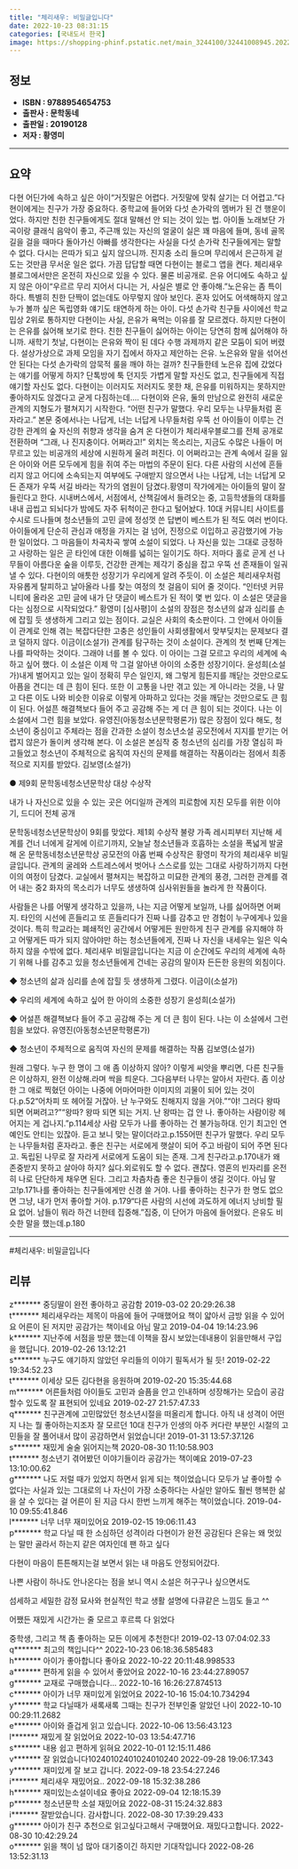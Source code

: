 ```yaml
---
title: "체리새우: 비밀글입니다"
date: 2022-10-23 08:31:15
categories: [국내도서 한국]
image: https://shopping-phinf.pstatic.net/main_3244100/32441008945.20221019124943.jpg
---
```


## **정보**

- **ISBN : 9788954654753**
- **출판사 : 문학동네**
- **출판일 : 20190128**
- **저자 : 황영미**

------



## **요약**

다현 어딘가에 속하고 싶은 아이“거짓말은 어렵다. 거짓말에 맞춰 살기는 더 어렵고.”다현이에게는 친구가 가장 중요하다. 중학교에 들어와 다섯 손가락의 멤버가 된 건 행운이었다. 하지만 친한 친구들에게도 절대 말해선 안 되는 것이 있는 법. 아이돌 노래보단 가곡이랑 클래식 음악이 좋고, 주근깨 있는 자신의 얼굴이 실은 꽤 마음에 들며, 동네 골목길을 걸을 때마다 돌아가신 아빠를 생각한다는 사실을 다섯 손가락 친구들에게는 말할 수 없다. 다시는 은따가 되고 싶지 않으니까. 진지충 소리 들으며 무리에서 은근하게 겉도는 것만큼 무서운 일은 없다. 가끔 답답할 때면 다현이는 블로그 앱을 켠다. 체리새우블로그에서만은 온전히 자신으로 있을 수 있다. 물론 비공개로. 은유 어디에도 속하고 싶지 않은 아이“우르르 무리 지어서 다니는 거, 사실은 별로 안 좋아해.”노은유는 좀 특이하다. 특별히 친한 단짝이 없는데도 아무렇지 않아 보인다. 혼자 있어도 어색해하지 않고 누가 볼까 싶은 독립영화 얘기도 태연하게 하는 아이. 다섯 손가락 친구들 사이에선 학교 밉상 2위로 통하지만 다현이는 사실, 은유가 욕먹는 이유를 잘 모르겠다. 하지만 다현이는 은유를 싫어해 보기로 한다. 친한 친구들이 싫어하는 아이는 당연히 함께 싫어해야 하니까. 새학기 첫날, 다현이는 은유와 짝이 된 데다 수행 과제까지 같은 모둠이 되어 버렸다. 설상가상으로 과제 모임을 자기 집에서 하자고 제안하는 은유. 노은유와 말을 섞어선 안 된다는 다섯 손가락의 암묵적 룰을 깨야 하는 걸까? 친구들한테 노은유 집에 갔었다는 얘기를 어떻게 하지? 단톡방에 툭 던지듯 가볍게 말할 자신도 없고, 친구들에게 직접 얘기할 자신도 없다. 다현이는 이러지도 저러지도 못한 채, 은유를 미워하지는 못하지만 좋아하지도 않겠다고 굳게 다짐하는데…. 다현이와 은유, 둘의 만남으로 완전히 새로운 관계의 지형도가 펼쳐지기 시작한다. “어떤 친구가 말했다. 우리 모두는 나무들처럼 혼자라고.” 본문 중에서나는 나답게, 너는 너답게 나무들처럼 우뚝 선 아이들이 이루는 건강한 관계의 숲 자신의 취향과 생각을 숨겨 온 다현이가 체리새우블로그를 전체 공개로 전환하며 “그래, 나 진지충이다. 어쩌라고!” 외치는 목소리는, 지금도 수많은 나들이 머무르고 있는 비공개의 세상에 시원하게 울려 퍼진다. 이 어쩌라고는 관계 속에서 길을 잃은 아이와 어른 모두에게 힘을 쥐여 주는 마법의 주문이 된다. 다른 사람의 시선에 흔들리지 않고 어디에 소속되는지 여부에도 구애받지 않으면서 나는 나답게, 너는 너답게 모든 존재가 우뚝 서길 바라는 작가의 염원이 담겼다.황영미 작가에게는 아이들의 말이 잘 들린다고 한다. 시내버스에서, 서점에서, 산책길에서 들려오는 중, 고등학생들의 대화를 내내 곱씹고 되뇌다가 밤에도 자주 뒤척이곤 한다고 털어놨다. 10대 커뮤니티 사이트를 수시로 드나들며 청소년들의 고민 글에 정성껏 쓴 답변이 베스트가 된 적도 여러 번이다. 아이들에게 단순히 관심과 애정을 가지는 걸 넘어, 진정으로 이입하고 공감했기에 가능한 일이었다. 그 마음들이 차곡차곡 쌓여 소설이 되었다. 나 자신을 있는 그대로 긍정하고 사랑하는 일은 곧 타인에 대한 이해를 넓히는 일이기도 하다. 저마다 홀로 곧게 선 나무들이 아름다운 숲을 이루듯, 건강한 관계는 제각기 중심을 잡고 우뚝 선 존재들이 일궈 낼 수 있다. 다현이의 애틋한 성장기가 우리에게 알려 주듯이. 이 소설은 체리새우처럼 자유롭게 탈피하고 날아올라 나를 찾는 여정의 첫 걸음이 되어 줄 것이다. “인터넷 커뮤니티에 올라온 고민 글에 내가 단 댓글이 베스트가 된 적이 몇 번 있다. 이 소설은 댓글을 다는 심정으로 시작되었다.” 황영미 [심사평]이 소설의 장점은 청소년의 삶과 심리를 손에 잡힐 듯 생생하게 그리고 있는 점이다. 교실은 사회의 축소판이다. 그 안에서 아이들이 관계로 인해 겪는 복잡다단한 고충은 성인들이 사회생활에서 맞부딪치는 문제보다 결코 덜하지 않다. 이금이(소설가) 관계를 탐구하는 것이 소설이다. 관계의 첫 번째 단계는 나를 파악하는 것이다. 그래야 너를 볼 수 있다. 이 아이는 그걸 모르고 우리의 세계에 속하고 싶어 했다. 이 소설은 이제 막 그걸 알아낸 아이의 소중한 성장기이다. 윤성희(소설가)내게 벌어지고 있는 일이 정확히 무슨 일인지, 왜 그렇게 힘든지를 깨닫는 것만으로도 아픔을 견디는 데 큰 힘이 된다. 또한 이 고통을 나만 겪고 있는 게 아니라는 것을, 나 말고 다른 이도 나와 비슷한 이유로 이렇게 아파하고 있다는 것을 깨닫는 것만으로도 큰 힘이 된다. 어설픈 해결책보다 들어 주고 공감해 주는 게 더 큰 힘이 되는 것이다. 나는 이 소설에서 그런 힘을 보았다. 유영진(아동청소년문학평론가) 많은 장점이 있다 해도, 청소년이 중심이고 주체라는 점을 간과한 소설이 청소년소설 공모전에서 지지를 받기는 어렵지 않은가 돌이켜 생각해 본다. 이 소설은 본심작 중 청소년의 심리를 가장 열심히 파고들었고 청소년이 주체적으로 움직여 자신의 문제를 해결하는 작품이라는 점에서 최종적으로 지지를 받았다. 김보영(소설가)

● 제9회 문학동네청소년문학상 대상 수상작

내가 나 자신으로 있을 수 있는 곳은 어디일까
관계의 피로함에 지친 모두를 위한 이야기, 드디어 전체 공개

문학동네청소년문학상이 9회를 맞았다. 제1회 수상작 불량 가족 레시피부터 지난해 세계를 건너 너에게 갈게에 이르기까지, 오늘날 청소년들과 호흡하는 소설을 폭넓게 발굴해 온 문학동네청소년문학상 공모전의 아홉 번째 수상작은 황영미 작가의 체리새우 비밀글입니다. 관계의 굴레와 스트레스에서 벗어나 스스로를 있는 그대로 사랑하기까지 다현이의 여정이 담겼다. 교실에서 펼쳐지는 복잡하고 미묘한 관계의 풍경, 그러한 관계를 겪어 내는 중2 화자의 목소리가 너무도 생생하여 심사위원들을 놀라게 한 작품이다. 

사람들은 나를 어떻게 생각하고 있을까, 나는 지금 어떻게 보일까, 나를 싫어하면 어쩌지. 타인의 시선에 흔들리고 또 흔들리다가 진짜 나를 감추고 만 경험이 누구에게나 있을 것이다. 특히 학교라는 폐쇄적인 공간에서 어떻게든 원만하게 친구 관계를 유지해야 하고 어떻게든 따가 되지 않아야만 하는 청소년들에게, 진짜 나 자신을 내세우는 일은 익숙하지 않을 수밖에 없다. 체리새우 비밀글입니다는 지금 이 순간에도 우리의 세계에 속하기 위해 나를 감추고 있을 청소년들에게 건네는 공감의 말이자 든든한 응원의 외침이다. 

◆ 청소년의 삶과 심리를 손에 잡힐 듯 생생하게 그렸다. 이금이(소설가)

◆ 우리의 세계에 속하고 싶어 한 아이의 소중한 성장기 윤성희(소설가)

◆ 어설픈 해결책보다 들어 주고 공감해 주는 게 더 큰 힘이 된다. 
나는 이 소설에서 그런 힘을 보았다. 유영진(아동청소년문학평론가)

◆ 청소년이 주체적으로 움직여 자신의 문제를 해결하는 작품 김보영(소설가)

원래 그렇다. 누구 한 명이 그 애 좀 이상하지 않아? 이렇게 씨앗을 뿌리면, 다른 친구들은 이상하지, 완전 이상해.라며 싹을 틔운다. 그다음부터 나무는 알아서 자란다. 좀 이상한 그 애로 찍혔던 아이는 나중에 어마어마한 이미지의 괴물이 되어 있는 것이다.p.52“어차피 또 헤어질 거잖아. 난 누구와도 친해지지 않을 거야.”“야! 그러다 왕따 되면 어쩌려고?”“왕따? 왕따 되면 되는 거지. 난 왕따는 겁 안 나. 좋아하는 사람이랑 헤어지는 게 겁나지.”p.114세상 사람 모두가 나를 좋아하는 건 불가능하대. 인기 최고인 연예인도 안티는 있잖아. 듣고 보니 맞는 말이더라고.p.155어떤 친구가 말했다. 우리 모두는 나무들처럼 혼자라고. 좋은 친구는 서로에게 햇살이 되어 주고 바람이 되어 주면 된다고. 독립된 나무로 잘 자라게 서로에게 도움이 되는 존재. 그게 친구라고.p.170내가 왜 존중받지 못하고 살아야 하지? 싫다.외로워도 할 수 없다. 괜찮다. 영혼의 빈자리를 온전히 나로 단단하게 채우면 된다. 그리고 차츰차츰 좋은 친구들이 생길 것이다. 아님 말고!p.171나를 좋아하는 친구들에게만 신경 쓸 거야. 나를 좋아하는 친구가 한 명도 없으면 그냥, 내가 먼저 좋아할 거야. p.179“다른 사람의 시선에 과도하게 에너지 낭비할 필요 없어. 남들이 뭐라 하건 너한테 집중해.”집중, 이 단어가 마음에 들어왔다. 은유도 비슷한 말을 했는데.p.180

------

#체리새우: 비밀글입니다


## **리뷰** 

  z******* 중딩딸이 완전 좋아하고 공감함 2019-03-02 20:29:26.38 <br/>  t******* 체리새우라는 제목이 마음에 들어 구매했어요 책이 얇아서 금방 읽을 수 있어요 어른이 된 저지만 공감가는 책이네요
아님 말고 2019-04-04 19:14:23.96 <br/>  k******* 지난주에 서점을 방문 했는데 이책을 잠시 보았는데내용이 읽을만해서 구입을 했답니다. 2019-02-26 13:12:21 <br/>  s******* 누구도 얘기하지 않았던 우리들의 이야기 
필독서가 될 듯! 2019-02-22 19:34:52.23 <br/>  t******* 이세상 모든 김다현을 응원하며 2019-02-20 15:35:44.68 <br/>  m******* 어른들처럼 아이들도 고민과 슬픔을 안고 인내하며 성장해가는  모습이 공감할수 있도록 잘 표현되어 있네요 2019-02-27 21:57:47.33 <br/>  q******* 친구관계에 고민많았던 청소년시절을 떠올리게 합니다. 아직 내 성격이 어떤지 나는 뭘 좋아하는지조자 잘 모르던 10대 친구가 인생의 아주 커다란 부분인 시절의 고민들을 잘 풀어내서 많이 공감하면서 읽었습니다! 2019-01-31 13:57:37.126 <br/>  s******* 재밌게 술술 읽어지는책 2020-08-30 11:10:58.903 <br/>  t******* 청소년기 겪어봤던 이야기들이라 공감가는 책이예요 2019-07-23 13:10:00.62 <br/>  g******* 나도 저럴 때가 있었지 하면서 읽게 되는 책이었습니다 모두가 날 좋아할 수 없다는 사실과 있는 그대로의 나 자신이 가장 소중하다는 사실만 알아도 훨씬 행복한 삶을 살 수 있다는 걸 어른이 된 지금  다시 한번 느끼게 해주는 책이었습니다. 2019-04-10 09:55:41.846 <br/>  l******* 너무 너무 재미있어요 2019-02-15 19:06:11.43 <br/>  p******* 학교 다닐 때 한 소심하던 성격이라 다현이가 완전 공감된다
은유는 왜 멋있는 말만 골라서 하는지 같은 여자인데 팬 하고 싶다

다현이 마음이 튼튼해지는걸 보면서 읽는 내 마음도 안정되어갔다.

나쁜 사람이 하나도 안나온다는 점을 보니 역시 소설은 허구구나 싶으면서도

섬세하고 세밀한 감정 묘사와 현실적인 학교 생활 설명에 다큐같은 느낌도 들고 ^^

어쨌든 재밌게 시간가는 줄 모르고 후르륵 다 읽었다

중학생, 그리고 책 좀 좋아하는 모든 이에게 추천한다! 2019-02-13 07:04:02.33 <br/>  q******* 최고의 책입니다^^ 2022-10-23 06:18:36.585483 <br/>  h******* 아이가 좋아합니다 좋아요 2022-10-22 20:11:48.998533 <br/>  a******* 편하게 읽을 수 있어서 좋았어요 2022-10-16 23:44:27.89057 <br/>  g******* 교재로 구매했습니다... 2022-10-16 16:26:27.874513 <br/>  c******* 아이가 너무 재미있게 읽었어요 2022-10-16 15:04:10.734294 <br/>  y******* 학교 다닐때가 새록새록
그때는 친구가 전부인줄 알았던 나이 2022-10-10 00:29:11.2682 <br/>  e******* 아이와 즐겁게 읽고 있습니다. 2022-10-06 13:56:43.123 <br/>  l******* 재밌게 잘 읽었어요 2022-10-03 13:54:47.716 <br/>  s******* 내용 쉽고 편하게 읽혀요 2022-10-01 12:15:11.486 <br/>  v******* 잘 읽었습니다10240102401024010240 2022-09-28 19:06:17.343 <br/>  y******* 재미있게 잘 보고 갑니다. 2022-09-18 23:54:27.246 <br/>  i******* 체리새우 재밌어요.. 2022-09-18 15:32:38.286 <br/>  h******* 재미있는소설이네요 좋아요 2022-09-04 12:18:15.39 <br/>  p******* 청소년문학 소설 재밌어요 2022-08-31 15:24:32.883 <br/>  i******* 잘받았습니다. 감사합니다. 2022-08-30 17:39:29.433 <br/>  g******* 아이가 친구 추천으로 읽고싶다고해서 구매했어요. 재밌다고합니다. 2022-08-30 10:42:29.24 <br/>  o******* 읽을 책이 넘 많아 대기중이긴 하지만  기대작입니다 2022-08-26 13:52:31.13 <br/>